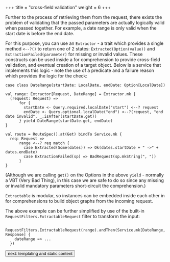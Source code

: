 +++
title = "cross-field validation"
weight = 6
+++

Further to the process of retrieving them from the request, there exists the problem of validating that the passed parameters 
are actually logically valid when passed together. For example, a date range is only valid when the start date is before the end date. 

For this purpose, you can use an `Extractor` - a trait which provides a single method `<--?()` to return one of 2 
states: `Extracted(Option(value))` and `ExtractionFailed(parameter)` for missing or 
invalid values. These constructs can be used inside a for comprehension to provide cross-field validation, and eventual creation of a target 
object. Below is a service that implements this logic - note the use of a predicate and a failure reason which provides the logic for the check:
```
case class DateRange(startDate: LocalDate, endDate: Option[LocalDate])

val range: Extractor[Request, DateRange] = Extractor.mk {
  (request: Request) =>
      for {
        startDate <- Query.required.localDate("start") <--? request
        endDate <- Query.optional.localDate("end") <--?(request, "end date invalid", _.isAfter(startDate.get))
      } yield DateRange(startDate.get, endDate)
}

val route = RouteSpec().at(Get) bindTo Service.mk {
  req: Request =>
      range <--? req match {
        case Extracted(Some(dates)) => Ok(dates.startDate + " ->" + dates.endDate)
        case ExtractionFailed(sp) => BadRequest(sp.mkString(", "))
      }
}
```
(Although we are calling `get()` on the Options in the above `yield` - normally a VBT (Very Bad Thing), in this case we are safe 
to do so since any missing or invalid mandatory parameters short-circuit the comprehension.)

`Extractable` is modular, so instances can be embedded inside each other in for comprehensions to build object graphs from the 
incoming request.

The above example can be further simplified by use of the built-in `RequestFilters.ExtractableRequest` filter to transform the input:
```
  RequestFilters.ExtractableRequest(range).andThen(Service.mk[DateRange, Response] {
    dateRange => ...
  })
```

<a class="next" href="/guide/templating-and-static-content"><button type="button" class="btn btn-sm btn-default">next: templating and static content</button></a>
